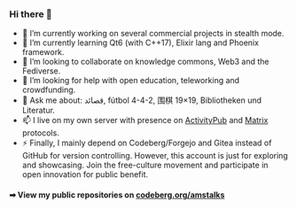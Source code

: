 ### Hi there 👋

- 🔭 I’m currently working on several commercial projects in stealth mode.
- 🌱 I’m currently learning Qt6 (with C++17), Elixir lang and Phoenix framework.
- 👯 I’m looking to collaborate on knowledge commons, Web3 and the Fediverse.
- 🤔 I’m looking for help with open education, teleworking and crowdfunding.
- 💬 Ask me about: قصائد, fútbol 4-4-2, 围棋 19×19, Bibliotheken und Literatur.
- 📫 I live on my own server with presence on [ActivityPub](https://mastodon.social/@amstalks) and [Matrix](https://matrix.to/#/@amstalks:matrix.org) protocols.
- ⚡ Finally, I mainly depend on Codeberg/Forgejo and Gitea instead of GitHub for version controlling. However, this account is just for exploring and showcasing. Join the free-culture movement and participate in open innovation for public benefit.

#### ➡ View my public repositories on <a target="_blank" rel="noopener noreferrer" href="https://codeberg.org/amstalks">codeberg.org/amstalks</a>
